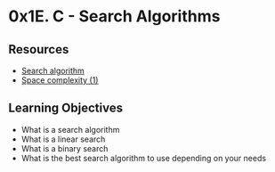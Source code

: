 # 0x1E. C - Search Algorithms

## Resources
* [Search algorithm](https://en.wikipedia.org/wiki/Search_algorithm)
* [Space complexity (1)](https://www.geeksforgeeks.org/g-fact-86/)

## Learning Objectives
* What is a search algorithm
* What is a linear search
* What is a binary search
* What is the best search algorithm to use depending on your needs

